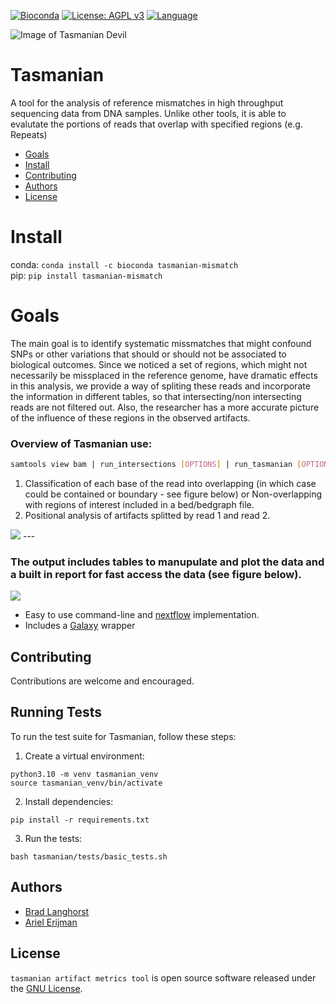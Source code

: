 [![Bioconda](https://img.shields.io/conda/dn/bioconda/fgbio.svg?label=Bioconda)](http://bioconda.github.io/recipes/fgbio/README.html)
[![License: AGPL v3](https://img.shields.io/badge/License-AGPL%20v3-blue.svg)](https://www.gnu.org/licenses/agpl-3.0)
[![Language](https://img.shields.io/badge/Made%20with-Python-1f425f.svg)](https://www.python.org)

![Image of Tasmanian Devil](https://upload.wikimedia.org/wikipedia/commons/thumb/4/43/Sarcophilus_harrisii_taranna.jpg/512px-Sarcophilus_harrisii_taranna.jpg)

Tasmanian
====
    
A tool for the analysis of reference mismatches in high throughput sequencing data from DNA samples. Unlike other tools, it is able to evalutate the portions of reads that overlap with specified regions (e.g. Repeats)


<!---toc start-->
  * [Goals](#goals)
  * [Install](#install)
  * [Contributing](#contributing)
  * [Authors](#authors)
  * [License](#license)

<!---toc end-->

# Install
conda: `conda install -c bioconda tasmanian-mismatch`  
pip:   `pip install tasmanian-mismatch`


# Goals

The main goal is to identify systematic missmatches that might confound SNPs or other variations that should or should not be associated to biological outcomes. Since we noticed a set of regions, which might not necessarily be missplaced in the reference genome, have dramatic effects in this analysis, we provide a way of spliting these reads and incorporate the information in different tables, so that intersecting/non intersecting reads are not filtered out. Also, the researcher has a more accurate picture of the influence of these regions in the observed artifacts.

### Overview of Tasmanian use:

```bash
samtools view bam | run_intersections [OPTIONS] | run_tasmanian [OPTIONS]
```

1. Classification of each base of the read into overlapping (in which case could be contained or boundary - see figure below) or Non-overlapping with regions of interest included in a bed/bedgraph file.
2. Positional analysis of artifacts splitted by read 1 and read 2.

<img src="figures/intersections_tasmanian.jpg"/>
---

### The output includes tables to manupulate and plot the data and a built in report for fast access the data (see figure below).
<img src="figures/snapshot_good.jpg"/>


* Easy to use command-line and [nextflow](https://www.nextflow.io/) implementation.
* Includes a [Galaxy](https://toolshed.g2.bx.psu.edu/) wrapper 


## Contributing

Contributions are welcome and encouraged.

## Running Tests

To run the test suite for Tasmanian, follow these steps:

1. Create a virtual environment:
  ```
  python3.10 -m venv tasmanian_venv
  source tasmanian_venv/bin/activate
  ```

2. Install dependencies:
  ```
  pip install -r requirements.txt
  ``` 

3. Run the tests:
  ```
  bash tasmanian/tests/basic_tests.sh
  ```

## Authors

* [Brad Langhorst](https://github.com/bwlang)
* [Ariel Erijman](https://github.com/aerijman)

## License

`tasmanian artifact metrics tool` is open source software released under the [GNU License](LICENCE.txt).

